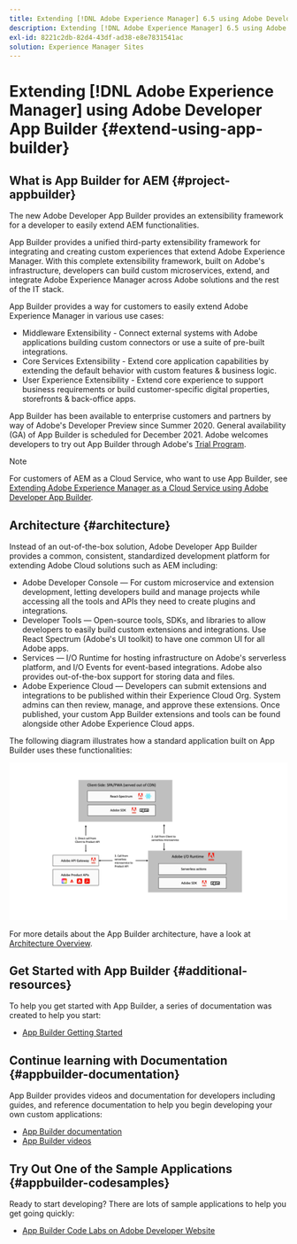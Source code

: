 ```yaml
---
title: Extending [!DNL Adobe Experience Manager] 6.5 using Adobe Developer App Builder.
description: Extending [!DNL Adobe Experience Manager] 6.5 using Adobe Developer App Builder.
exl-id: 8221c2db-82d4-43df-ad38-e8e7831541ac
solution: Experience Manager Sites
---
```

# Extending [!DNL Adobe Experience Manager] using Adobe Developer App Builder {#extend-using-app-builder}

## What is App Builder for AEM {#project-appbuilder}

The new Adobe Developer App Builder provides an extensibility framework for a developer to easily extend AEM functionalities. 

App Builder provides a unified third-party extensibility framework for integrating and creating custom experiences that extend Adobe Experience Manager. With this complete extensibility framework, built on Adobe's infrastructure, developers can build custom microservices, extend, and integrate Adobe Experience Manager across Adobe solutions and the rest of the IT stack.

App Builder provides a way for customers to easily extend Adobe Experience Manager in various use cases:

* Middleware Extensibility - Connect external systems with Adobe applications building custom connectors or use a suite of pre-built integrations.
* Core Services Extensibility - Extend core application capabilities by extending the default behavior with custom features & business logic.
* User Experience Extensibility - Extend core experience to support business requirements or build customer-specific digital properties, storefronts & back-office apps.

App Builder has been available to enterprise customers and partners by way of Adobe's Developer Preview since Summer 2020. General availability (GA) of App Builder is scheduled for December 2021. Adobe welcomes developers to try out App Builder through Adobe's [Trial Program](https://developer.adobe.com/app-builder/trial/).

>[!NOTE]
>
>For customers of AEM as a Cloud Service, who want to use App Builder, see [Extending Adobe Experience Manager as a Cloud Service using Adobe Developer App Builder](https://experienceleague.adobe.com/docs/experience-manager-65/developing/extending-aem/app-builder.html).

## Architecture {#architecture}

Instead of an out-of-the-box solution, Adobe Developer App Builder provides a common, consistent, standardized development platform for extending Adobe Cloud solutions such as AEM including:

* Adobe Developer Console — For custom microservice and extension development, letting developers build and manage projects while accessing all the tools and APIs they need to create plugins and integrations. 
* Developer Tools — Open-source tools, SDKs, and libraries to allow developers to easily build custom extensions and integrations. Use React Spectrum (Adobe's UI toolkit) to have one common UI for all Adobe apps. 
* Services — I/O Runtime for hosting infrastructure on Adobe's serverless platform, and I/O Events for event-based integrations. Adobe also provides out-of-the-box support for storing data and files. 
* Adobe Experience Cloud — Developers can submit extensions and integrations to be published within their Experience Cloud Org. System admins can then review, manage, and approve these extensions. Once published, your custom App Builder extensions and tools can be found alongside other Adobe Experience Cloud apps.

The following diagram illustrates how a standard application built on App Builder uses these functionalities:

![Architecture](assets/appbuilder-architecture.jpg)

For more details about the App Builder architecture, have a look at [Architecture Overview](https://developer.adobe.com/app-builder/docs/guides/).

## Get Started with App Builder {#additional-resources}

To help you get started with App Builder, a series of documentation was created to help you start:

* [App Builder Getting Started](https://developer.adobe.com/app-builder/docs/getting_started/)

## Continue learning with Documentation {#appbuilder-documentation}

App Builder provides videos and documentation for developers including guides, and reference documentation to help you begin developing your own custom applications:

* [App Builder documentation](https://developer.adobe.com/app-builder/docs/overview/)
* [App Builder videos](https://www.youtube.com/playlist?list=PLcVEYUqU7VRfDij-Jbjyw8S8EzW073F_o)

## Try Out One of the Sample Applications {#appbuilder-codesamples}

Ready to start developing? There are lots of sample applications to help you get going quickly:

* [App Builder Code Labs on Adobe Developer Website](https://developer.adobe.com/app-builder/docs/resources/)


